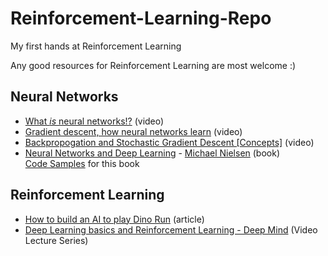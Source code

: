 # Reinforcement-Learning-Repo
My first hands at Reinforcement Learning

Any good resources for Reinforcement Learning are most welcome :)

## Neural Networks
- [What *is* neural networks!?](https://youtu.be/aircAruvnKk) (video)
- [Gradient descent, how neural networks learn](https://youtu.be/IHZwWFHWa-w) (video)
- [Backpropogation and Stochastic Gradient Descent [Concepts]](https://youtu.be/Ilg3gGewQ5U) (video)
- [Neural Networks and Deep Learning](http://neuralnetworksanddeeplearning.com/) - [Michael Nielsen](https://github.com/mnielsen) (book)  
  [Code Samples](https://github.com/mnielsen/neural-networks-and-deep-learning) for this book

## Reinforcement Learning
- [How to build an AI to play Dino Run](https://medium.com/acing-ai/how-i-build-an-ai-to-play-dino-run-e37f37bdf153) (article)
- [Deep Learning basics and Reinforcement Learning - Deep Mind](https://www.youtube.com/playlist?list=PLqYmG7hTraZDNJre23vqCGIVpfZ_K2RZs) (Video Lecture Series)
